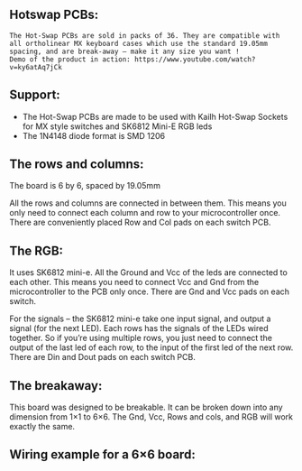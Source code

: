 ## Hotswap PCBs:

    The Hot-Swap PCBs are sold in packs of 36. They are compatible with all ortholinear MX keyboard cases which use the standard 19.05mm spacing, and are break-away – make it any size you want !
    Demo of the product in action: https://www.youtube.com/watch?v=ky6atAq7jCk

 

## Support:
- The Hot-Swap PCBs are made to be used with Kailh Hot-Swap Sockets for MX style switches and SK6812 Mini-E RGB leds
- The 1N4148 diode format is SMD 1206

 

## The rows and columns:

The board is 6 by 6, spaced by 19.05mm

All the rows and columns are connected in between them.
This means you only need to connect each column and row to your microcontroller once.
There are conveniently placed Row and Col pads on each switch PCB.

## The RGB:

It uses SK6812 mini-e.
All the Ground and Vcc of the leds are connected to each other. This means you need to connect Vcc and Gnd from the microcontroller to the PCB only once.
There are Gnd and Vcc pads on each switch.

For the signals – the SK6812 mini-e take one input signal, and output a signal (for the next LED).
Each rows has the signals of the LEDs wired together.
So if you’re using multiple rows, you just need to connect the output of the last led of each row, to the input of the first led of the next row. There are Din and Dout pads on each switch PCB.

 

## The breakaway:

This board was designed to be breakable. It can be broken down into any dimension from 1×1 to 6×6.
The Gnd, Vcc, Rows and cols, and RGB will work exactly the same.

 

## Wiring example for a 6×6 board:
